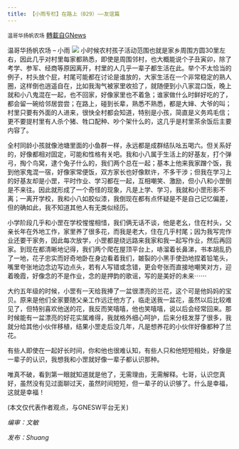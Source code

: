 ```yaml
---
title: 【小雨专栏】在路上（029）——友谊篇
---
```

`温哥华扬帆农场` [轉載自GNews](https://gnews.org/zh-hans/1546624/)

温哥华扬帆农场 – 小雨
![](https://assets.gnews.org/wp-content/uploads/2021/06/专栏图.jpg)
小时候农村孩子活动范围也就是家乡周围方圆30里左右，因此几乎对村里每家都熟悉，即使是周围邻村，也大概能说个子丑寅卯，除了考学、参军、经商等原因离开，村里的人几乎一辈子都生活在此。举个不太恰当的例子，村头放个屁，村尾可能都在讨论是谁放的，大家生活在一个非常稳定的熟人圈，这样倒也逍遥自在，比如我淘气被家里收拾了，就随便到小八家混口饭，晚上就和小八鬼混在一起，也不回家，好像家里也不着急；谁家做什么时鲜好吃的了，都会留一碗给邻居尝尝；在路上，碰到长辈，熟悉不熟悉，都是大婶、大爷的叫；村里只要有外面的人进来，很快全村都会知道，特别是小孩，简直是义务鸡毛信；更不要提村里有人杀个猪、牲口配种、吵个架什么的，这几乎是村里茶余饭后主要内容了。

全村同龄小孩就像池塘里面的小鱼群一样，永远都是成群结队吆五喝六。但关系好的，好像都相对固定，可能和性格有关吧。我和小八属于生活上的好基友，打个弹弓，掏个鸟窝，逮个兔子什么的，我们两个总在一起；基本上他来我家蹭个饭，我到他家鬼混一宿，好像家常便饭，双方家长也好像默许，不多干涉；但我在学习上的好基友却是小罡，平时作业、学习都在一起，互相嘲笑、激励，但小八和小罡倒是不来往。因此就形成了一个奇怪的现象，凡是上学、学习，我就和小罡形影不离；一离开学校，我和小八如胶似漆，我倒现在都有点怀疑是不是自己记忆偏差，但的确如此，我不知道其他人有无类似经历。

小学阶段几乎和小罡在学校惺惺相惜，我们俩无话不谈，他是老幺，住在村头，父亲长年在外地工作，家里养了很多花，而我是老大，住在几乎村尾；因为我写完作业还要干家务，因此每次放学，小罡都是绕远路来我家和我一起写作业，然后再回家。到现在都清晰地记得，我们两个爬在屋顶平台上，哧溜着长鼻涕，书本胡乱扔了一地，花子忠实而好奇地卧在身边看着我们，皴裂的小黑手使劲地捏着铅笔头，嘴里夸张地边念边写边点头，若有人写错或念错，更会夸张而直接地嘲笑对方，迎着晚霞，好像念的不是作业，念的是押韵的歌谣，写的是美好的未来⋯⋯

大约五年级的时候，小罡有一天给我捧了一盆很漂亮的兰花，这个可是他妈妈的宝贝。原来是他们全家要随父亲工作远迁他方了，临走送我一盆花，虽然以后比较难见了，但特别喜欢他送的花，我反而笑嘻嘻，他也笑嘻嘻，说以后会经常回来。那时候能有一盆漂亮的好花实属难得，我就格外细心呵护，后来分枝发芽了很多，我就分给其他小伙伴移植，结果小罡走后没几年，凡是想养花的小伙伴好像都种了兰花。

有些人即使在一起好长时间，你和他也很难认知，有些人只和他短短相处，好像是一辈子的认识，我想我和小罡就好像一辈子都认识那种。

唯真不破，看到第一眼就知道就是他了，无需理由，无需解释。七哥，认识您真好，虽然没有见过面聊过天，虽然时间短短，但一辈子的认识够了。什么是幸福，这就是幸福！

(本文仅代表作者观点，与GNESW平台无关)

*编审：文敏*

*发布：Shuang*
